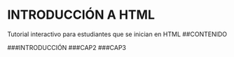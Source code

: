 # INTRODUCCIÓN A HTML
Tutorial interactivo para estudiantes que se inician en HTML
##CONTENIDO

###INTRODUCCIÓN
###CAP2
###CAP3




